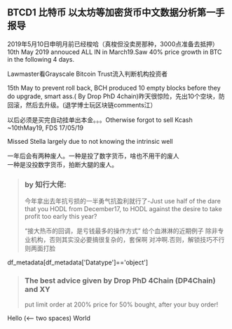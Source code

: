 ## BTCD1 比特币 以太坊等加密货币中文数据分析第一手报导

2019年5月10日申明月前已经梭哈（真梭但没卖房那种，3000点准备去抵押）
10th May 2019 annouced ALL IN in March19.Saw 40% price growth in BTC in the following 4 days.

Lawmaster看Grayscale Bitcoin Trust流入判断机构投资者

15th May to prevent roll back, BCH produced 10 empty blocks before they do upgrade, smart ass.( By Drop PhD 4chain)昨天很惊险，先出10个空块，防回滚，然后去升级。(退学博士玩区块链comments江）

以后必须是买完自动挂单出本金。。。Otherwise forgot to sell Kcash ~10thMay19, FDS 17/05/19

Missed Stella largely due to  not knowing the intrinsic well

一年后会有两种废人。一种是投了数字货币，啥也不用干的废人\
一种是没投数字货币，拍断大腿的废人。

>### by 知行大佬: 
>
>今年拿出去年抗亏损的一半勇气抗盈利就行了-Just use half of the dare that you HODL from December17, to HODL against the desire to take profit too early this year?  
>
>“接大热币的回调，是亏钱最多的操作方式” 给个血淋淋的近期例子  除非专业机构，否则其实没必要搞很复杂的，套保啊 对冲啊.否则，解锁技巧不行则两面打脸

 df_metadata[df_metadata['Datatype']=='object']

>### The best advice given by Drop PhD 4Chain (DP4Chain) and XY  
>
> put limit order at 200% price for 50% bought, after your buy order!



Hello  (<-- two spaces)
World
